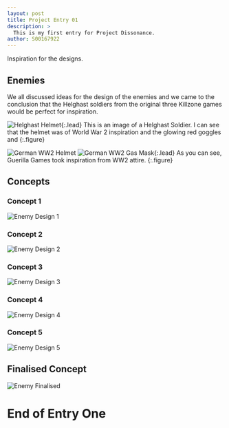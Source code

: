 ```yaml
---
layout: post
title: Project Entry 01
description: >
  This is my first entry for Project Dissonance.
author: S00167922
---
```

Inspiration for the designs.

## Enemies
We all discussed ideas for the design of the enemies and we came to the conclusion that the Helghast soldiers from the original three 
Killzone games would be perfect for inspiration.

![Helghast Helmet](/assets/img/user/donnacha/helghasthelmet.jpg){:.lead}
This is an image of a Helghast Soldier. I can see that the helmet was of World War 2 inspiration and the glowing red goggles and
{:.figure}

![German WW2 Helmet](/assets/img/user/donnacha/germanWW2Helmet.jpg)
![German WW2 Gas Mask](/assets/img/user/donnacha/germanGasMask.jpg){:.lead}
As you can see, Guerilla Games took inspiration from WW2 attire.
{:.figure}

## Concepts

### Concept 1
![Enemy Design 1](/assets/img/user/donnacha/concept1.PNG)

### Concept 2
![Enemy Design 2](/assets/img/user/donnacha/concept2.PNG)

### Concept 3
![Enemy Design 3](/assets/img/user/donnacha/concept3.PNG)

### Concept 4
![Enemy Design 4](/assets/img/user/donnacha/concept4.PNG)

### Concept 5
![Enemy Design 5](/assets/img/user/donnacha/concept5.PNG)

## Finalised Concept
![Enemy Finalised](/assets/img/user/donnacha/helm.PNG)

# End of Entry One


